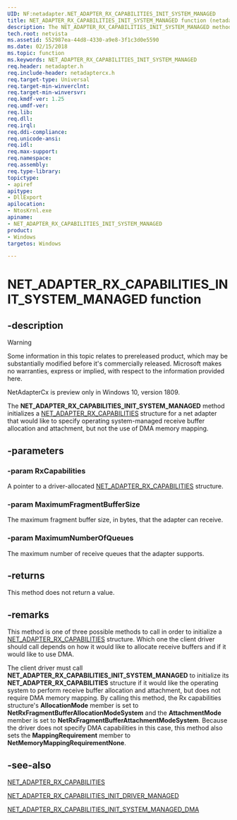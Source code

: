 ```yaml
---
UID: NF:netadapter.NET_ADAPTER_RX_CAPABILITIES_INIT_SYSTEM_MANAGED
title: NET_ADAPTER_RX_CAPABILITIES_INIT_SYSTEM_MANAGED function (netadapter.h)
description: The NET_ADAPTER_RX_CAPABILITIES_INIT_SYSTEM_MANAGED method initializes a NET_ADAPTER_RX_CAPABILITIES structure for a net adapter that would like to specify operating system-managed receive buffer allocation and attachment, but not the use of DMA memory mapping.
tech.root: netvista
ms.assetid: 552987ea-44d8-4330-a9e8-3f1c3d0e5590
ms.date: 02/15/2018
ms.topic: function
ms.keywords: NET_ADAPTER_RX_CAPABILITIES_INIT_SYSTEM_MANAGED
req.header: netadapter.h
req.include-header: netadaptercx.h
req.target-type: Universal
req.target-min-winverclnt:
req.target-min-winversvr:
req.kmdf-ver: 1.25
req.umdf-ver:
req.lib:
req.dll:
req.irql: 
req.ddi-compliance:
req.unicode-ansi:
req.idl:
req.max-support:
req.namespace:
req.assembly:
req.type-library: 
topictype: 
- apiref
apitype: 
- DllExport
apilocation: 
- NtosKrnl.exe
apiname: 
- NET_ADAPTER_RX_CAPABILITIES_INIT_SYSTEM_MANAGED
product:
- Windows
targetos: Windows

---
```


# NET_ADAPTER_RX_CAPABILITIES_INIT_SYSTEM_MANAGED function


## -description

> [!WARNING]
> Some information in this topic relates to prereleased product, which may be substantially modified before it's commercially released. Microsoft makes no warranties, express or implied, with respect to the information provided here.
>
> NetAdapterCx is preview only in Windows 10, version 1809.

The **NET_ADAPTER_RX_CAPABILITIES_INIT_SYSTEM_MANAGED** method initializes a [NET_ADAPTER_RX_CAPABILITIES](ns-netadapter-_net_adapter_rx_capabilities.md) structure for a net adapter that would like to specify operating system-managed receive buffer allocation and attachment, but not the use of DMA memory mapping.

## -parameters

### -param RxCapabilities
A pointer to a driver-allocated [NET_ADAPTER_RX_CAPABILITIES](ns-netadapter-_net_adapter_rx_capabilities.md) structure.

### -param MaximumFragmentBufferSize
The maximum fragment buffer size, in bytes, that the adapter can receive.

### -param MaximumNumberOfQueues
The maximum number of receive queues that the adapter supports.

## -returns
This method does not return a value.

## -remarks
This method is one of three possible methods to call in order to initialize a [NET_ADAPTER_RX_CAPABILITIES](ns-netadapter-_net_adapter_rx_capabilities.md) structure. Which one the client driver should call depends on how it would like to allocate receive buffers and if it would like to use DMA.

The client driver must call **NET_ADAPTER_RX_CAPABILITIES_INIT_SYSTEM_MANAGED** to initialize its **NET_ADAPTER_RX_CAPABILITIES** structure if it would like the operating system to perform receive buffer allocation and attachment, but does not require DMA memory mapping. By calling this method, the Rx capabilities structure's **AllocationMode** member is set to **NetRxFragmentBufferAllocationModeSystem** and the **AttachmentMode** member is set to **NetRxFragmentBufferAttachmentModeSystem**. Because the driver does not specify DMA capabilities in this case, this method also sets the **MappingRequirement** member to **NetMemoryMappingRequirementNone**. 



## -see-also
[NET_ADAPTER_RX_CAPABILITIES](ns-netadapter-_net_adapter_rx_capabilities.md)

[NET_ADAPTER_RX_CAPABILITIES_INIT_DRIVER_MANAGED](nf-netadapter-net_adapter_rx_capabilities_init_driver_managed.md)

[NET_ADAPTER_RX_CAPABILITIES_INIT_SYSTEM_MANAGED_DMA](nf-netadapter-net_adapter_rx_capabilities_init_system_managed_dma.md)

